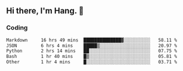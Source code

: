 ## Hi there, I'm Hang. 👋

### Coding

<!--START_SECTION:waka-->

```txt
Markdown     16 hrs 49 mins  ██████████████▓░░░░░░░░░░   58.11 %
JSON         6 hrs 4 mins    █████▒░░░░░░░░░░░░░░░░░░░   20.97 %
Python       2 hrs 14 mins   ██░░░░░░░░░░░░░░░░░░░░░░░   07.75 %
Bash         1 hr 40 mins    █▒░░░░░░░░░░░░░░░░░░░░░░░   05.81 %
Other        1 hr 4 mins     █░░░░░░░░░░░░░░░░░░░░░░░░   03.71 %
```

<!--END_SECTION:waka-->
